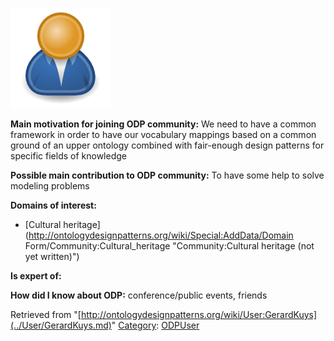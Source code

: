 [![Image:ODPUser.png](../images/a/a6/ODPUser.png)](../Image/ODPUser.png.md "Image:ODPUser.png")




  





__Main motivation for joining ODP community:__ We need to have a common framework in order to have our vocabulary mappings based on a common ground of an upper ontology combined with fair-enough design patterns for specific fields of knowledge


__Possible main contribution to ODP community:__ To have some help to solve modeling problems


__Domains of interest:__



* [Cultural heritage](http://ontologydesignpatterns.org/wiki/Special:AddData/Domain Form/Community:Cultural_heritage "Community:Cultural heritage (not yet written)")


__Is expert of:__


  

__How did I know about ODP:__ conference/public events, friends






Retrieved from "[http://ontologydesignpatterns.org/wiki/User:GerardKuys](../User/GerardKuys.md)"
 [Category](http://ontologydesignpatterns.org/wiki/Special:Categories "Special:Categories"): [ODPUser](../Category/ODPUser.md "Category:ODPUser")